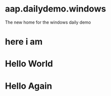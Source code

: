 # aap.dailydemo.windows
The new home for the windows daily demo

# here i am

# Hello World

# Hello Again

